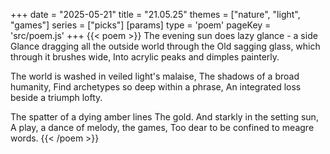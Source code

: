 +++
date = "2025-05-21"
title = "21.05.25"
themes = ["nature", "light", "games"]
series = ["picks"]
[params]
  type = 'poem'
  pageKey = 'src/poem.js'
+++
{{< poem >}}
The evening sun does lazy glance - a side
Glance dragging all the outside world through the
Old sagging glass, which through it brushes wide,
Into acrylic peaks and dimples painterly.

The world is washed in veiled light's malaise,
The shadows of a broad humanity,
Find archetypes so deep within a phrase,
An integrated loss beside a triumph lofty.

The spatter of a dying amber lines
The gold. And starkly in the setting sun,
A play, a dance of melody, the games,
Too dear to be confined to meagre words.
{{< /poem >}}